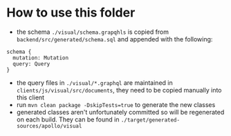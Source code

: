 # How to use this folder

- the schema `./visual/schema.grapqhls` is copied from `backend/src/generated/schema.sql` and appended with the
  following:

```
schema {
  mutation: Mutation
  query: Query
}
```

- the query files in `./visual/*.graphql` are maintained in `clients/js/visual/src/documents`, they need to be copied
  manually into this client
- run `mvn clean package -DskipTests=true` to generate the new classes
- generated classes aren't unfortunately committed so will be regenerated on each build. They can be found
  in `./target/generated-sources/apollo/visual`
